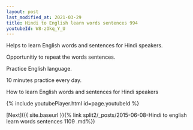 ```yaml
---
layout: post
last_modified_at: 2021-03-29
title: Hindi to English learn words sentences 994 
youtubeId: W8-zOkq_Y_U
---
```

 
 
Helps to learn English words and sentences for Hindi speakers.

Opportunitiy to repeat the words sentences. 

Practice English language. 
 
10 minutes practice every day. 
 
How to learn English words and sentences for Hindi speakers 
 
{% include youtubePlayer.html id=page.youtubeId %}
 
 
[Next]({{ site.baseurl }}{% link  split2/_posts/2015-06-08-Hindi to english learn words sentences 1109 .md%})
 
